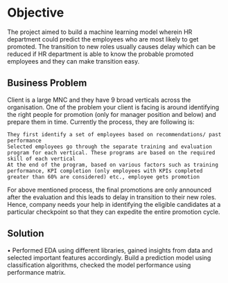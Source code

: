 
# Objective
The project aimed to build a machine learning model wherein HR department could predict the employees who are most likely to get promoted. The transition to new roles usually causes delay which can be reduced if HR department is able to know the probable promoted employees and they can make transition easy.
## Business Problem
Client is a large MNC and they have 9 broad verticals across the organisation. One of the problem your client is facing is around identifying the right people for promotion (only for manager position and below) and prepare them in time. Currently the process, they are following is:

    They first identify a set of employees based on recommendations/ past performance
    Selected employees go through the separate training and evaluation program for each vertical. These programs are based on the required skill of each vertical
    At the end of the program, based on various factors such as training performance, KPI completion (only employees with KPIs completed greater than 60% are considered) etc., employee gets promotion

For above mentioned process, the final promotions are only announced after the evaluation and this leads to delay in transition to their new roles. Hence, company needs your help in identifying the eligible candidates at a particular checkpoint so that they can expedite the entire promotion cycle. 
## Solution


•	Performed EDA using different libraries, gained insights from data and selected important features accordingly. Build a prediction model using classification algorithms, checked the model performance using performance matrix.
